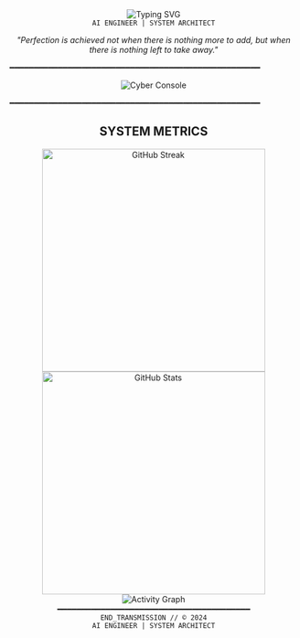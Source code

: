 <div align="center">
  <img src="https://readme-typing-svg.demolab.com?font=Courier+Prime&size=28&duration=2800&pause=2000&color=777777&center=true&vCenter=true&width=940&lines=SYSTEM.INITIALIZE()+//+AHMED+ALI" alt="Typing SVG" />
</div>
<div align="center">
  <code>AI ENGINEER | SYSTEM ARCHITECT</code>
</div>

<p align="center">
  <i>"Perfection is achieved not when there is nothing more to add, but when there is nothing left to take away."</i>
</p>

━━━━━━━━━━━━━━━━━━━━━━━━━━━━━━━━━━━━━━━━━━━━━━━━━━━━

<div align="center">
  <img src="/Assets/Animation.gif" alt="Cyber Console" />
</div>

━━━━━━━━━━━━━━━━━━━━━━━━━━━━━━━━━━━━━━━━━━━━━━━━━━━━




<h2 align="center">SYSTEM METRICS</h2>

<div align="center">
  <img width="390" src="https://streak-stats.demolab.com/?user=andykofman&theme=dark&border_radius=0&ring=00ff00&fire=00ff00&currStreakNum=00ff00&currStreakLabel=00ff00&sideNums=00ff00&dates=00ff00" alt="GitHub Streak" />

  <img width="390" src="https://github-readme-stats.vercel.app/api?username=andykofman&theme=dark&border_radius=0&hide_border=true&title_color=00ff00&text_color=00ff00&icon_color=00ff00" alt="GitHub Stats" />

<div align="center">
  <img src="https://github-readme-activity-graph.vercel.app/graph?username=andykofman&theme=react-dark&hide_border=true&bg_color=000000&line=006600&point=008800&color=00aa00&title_color=008800&area=true" alt="Activity Graph" />
</div>
━━━━━━━━━━━━━━━━━━━━━━━━━━━━━━━━━━━━━━━━

<div align="center">
  <code>END_TRANSMISSION // © 2024</code>
</div>



<div align="center">
  <code>AI ENGINEER | SYSTEM ARCHITECT</code>
</div>
